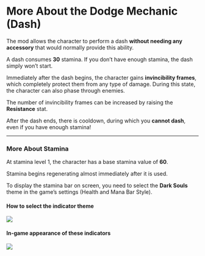 # More About the Dodge Mechanic (Dash)

The mod allows the character to perform a dash **without needing any accessory** that would normally provide this ability.

A dash consumes **30** stamina. If you don’t have enough stamina, the dash simply won’t start.

Immediately after the dash begins, the character gains **invincibility frames**, which completely protect them from any type of damage. During this state, the character can also phase through enemies.

The number of invincibility frames can be increased by raising the **Resistance** stat.

After the dash ends, there is cooldown, during which you **cannot dash**, even if you have enough stamina!

---

### More About Stamina

At stamina level 1, the character has a base stamina value of **60**.

Stamina begins regenerating almost immediately after it is used.

To display the stamina bar on screen, you need to select the **Dark Souls** theme in the game’s settings (Health and Mana Bar Style).

#### How to select the indicator theme

![](images/Settings_DarkSoulsBars_EN.jpg)

#### In-game appearance of these indicators

![](images/InGame_DarkSoulsBars.jpg)
